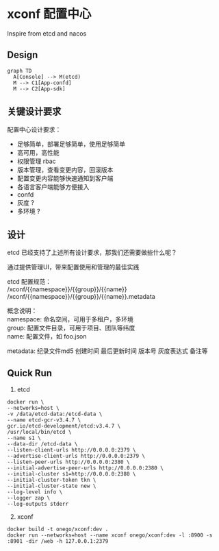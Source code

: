 # xconf 配置中心
Inspire from etcd and nacos

## Design
```mermaid
graph TD
  A[Console] --> M(etcd)
  M --> C1[App-confd]
  M --> C2[App-sdk]
```

## 关键设计要求
配置中心设计要求：

* 足够简单，部署足够简单，使用足够简单
* 高可用，高性能
* 权限管理 rbac
* 版本管理，查看变更内容，回滚版本
* 配置变更内容能够快速通知到客户端
* 各语言客户端能够方便接入
* confd
* 灰度 ?
* 多环境 ?

## 设计

etcd 已经支持了上述所有设计要求，那我们还需要做些什么呢？

通过提供管理UI，带来配置使用和管理的最佳实践

etcd 配置规范：  
/xconf/{{namespace}}/{{group}}/{{name}}  
/xconf/{{namespace}}/{{group}}/{{name}}.metadata  

概念说明：  
namespace: 命名空间，可用于多租户，多环境  
group: 配置文件目录，可用于项目、团队等纬度  
name: 配置文件，如 foo.json  

metadata:
纪录文件md5
创建时间
最后更新时间
版本号
灰度表达式
备注等

## Quick Run

1. etcd
```
docker run \
--networks=host \
-v /data/etcd-data:/etcd-data \
--name etcd-gcr-v3.4.7 \
gcr.io/etcd-development/etcd:v3.4.7 \
/usr/local/bin/etcd \
--name s1 \
--data-dir /etcd-data \
--listen-client-urls http://0.0.0.0:2379 \
--advertise-client-urls http://0.0.0.0:2379 \
--listen-peer-urls http://0.0.0.0:2380 \
--initial-advertise-peer-urls http://0.0.0.0:2380 \
--initial-cluster s1=http://0.0.0.0:2380 \
--initial-cluster-token tkn \
--initial-cluster-state new \
--log-level info \
--logger zap \
--log-outputs stderr
```

2. xconf
```
docker build -t onego/xconf:dev .
docker run --networks=host --name xconf onego/xconf:dev -l :8900 -s :8901 -dir /web -h 127.0.0.1:2379
```
